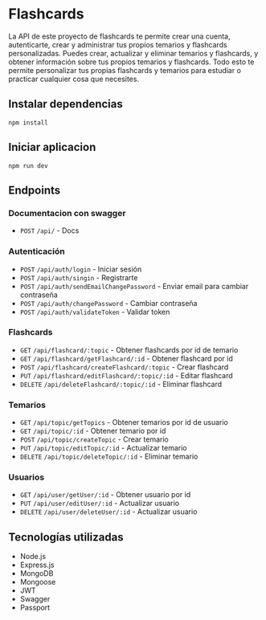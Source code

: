 # Flashcards

La API de este proyecto de flashcards te permite crear una cuenta, autenticarte, crear y administrar tus propios temarios y flashcards personalizadas. Puedes crear, actualizar y eliminar temarios y flashcards, y obtener información sobre tus propios temarios y flashcards. Todo esto te permite personalizar tus propias flashcards y temarios para estudiar o practicar cualquier cosa que necesites.

## Instalar dependencias

`npm install`

## Iniciar aplicacion

`npm run dev`

## Endpoints

### Documentacion con swagger

- `POST` `/api/` - Docs

### Autenticación

- `POST` `/api/auth/login` - Iniciar sesión
- `POST` `/api/auth/singin` - Registrarte
- `POST` `/api/auth/sendEmailChangePassword` - Enviar email para cambiar contraseña
- `POST` `/api/auth/changePassword` - Cambiar contraseña
- `POST` `/api/auth/validateToken` - Validar token

### Flashcards

- `GET` `/api/flashcard/:topic` - Obtener flashcards por id de temario
- `GET` `/api/flashcard/getFlashcard/:id` - Obtener flashcard por id
- `POST` `/api/flashcard/createFlashcard/:topic` - Crear flashcard
- `PUT` `/api/flashcard/editFlashcard/:topic/:id` - Editar flashcard
- `DELETE` `/api/deleteFlashcard/:topic/:id` - Eliminar flashcard


### Temarios

- `GET` `/api/topic/getTopics` - Obtener temarios por id de usuario
- `GET` `/api/topic/:id` - Obtener temario por id
- `POST` `/api/topic/createTopic` - Crear temario
- `PUT` `/api/topic/editTopic/:id` - Actualizar temario
- `DELETE` `/api/topic/deleteTopic/:id` - Eliminar temario

### Usuarios

- `GET` `/api/user/getUser/:id` - Obtener usuario por id
- `PUT` `/api/user/editUser/:id` - Actualizar usuario
- `DELETE` `/api/user/deleteUser/:id` - Actualizar usuario


## Tecnologías utilizadas
- Node.js
- Express.js
- MongoDB
- Mongoose
- JWT
- Swagger
- Passport
